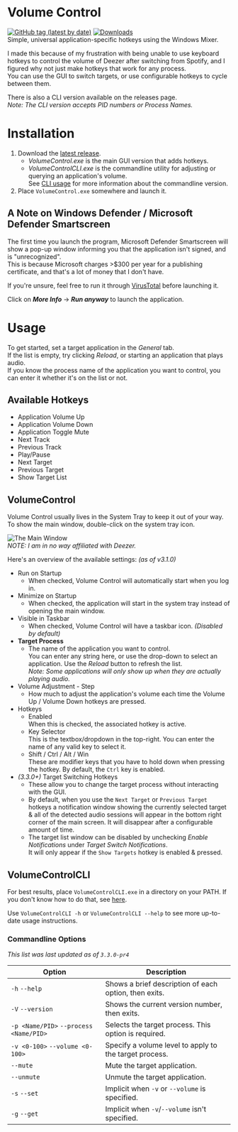 # Volume Control
<a href="https://github.com/radj307/volume-control/releases"><img alt="GitHub tag (latest by date)" src="https://img.shields.io/github/v/tag/radj307/volume-control?color=e8e8e7&label=Latest%20Version&logo=github&logoColor=e8e8e7&style=for-the-badge"></a>
<a href="https://github.com/radj307/volume-control/releases"><img alt="Downloads" src="https://img.shields.io/github/downloads/radj307/volume-control/total?color=e8e8e7&logo=github&logoColor=e8e8e7&style=for-the-badge"></a>  
Simple, universal application-specific hotkeys using the Windows Mixer.  

I made this because of my frustration with being unable to use keyboard hotkeys to control the volume of Deezer after switching from Spotify, and I figured why not just make hotkeys that work for any process.  
You can use the GUI to switch targets, or use configurable hotkeys to cycle between them.  

There is also a CLI version available on the releases page.  
_Note: The CLI version accepts PID numbers or Process Names._

# Installation
 1. Download the [latest release](https://github.com/radj307/volume-control/releases).    
    - _VolumeControl.exe_ is the main GUI version that adds hotkeys.
    - _VolumeControlCLI.exe_ is the commandline utility for adjusting or querying an application's volume.  
      See [CLI usage](https://github.com/radj307/volume-control#volumecontrolcli) for more information about the commandline version.
 2. Place `VolumeControl.exe` somewhere and launch it.  

## A Note on Windows Defender / Microsoft Defender Smartscreen
The first time you launch the program, Microsoft Defender Smartscreen will show a pop-up window informing you that the application isn't signed, and is "unrecognized".  
This is because Microsoft charges >$300 per year for a publishing certificate, and that's a lot of money that I don't have.  

If you're unsure, feel free to run it through [VirusTotal](https://www.virustotal.com/gui/home/upload) before launching it.

Click on ___More Info___ -> ___Run anyway___ to launch the application.  

# Usage
To get started, set a target application in the _General_ tab.  
If the list is empty, try clicking _Reload_, or starting an application that plays audio.  
If you know the process name of the application you want to control, you can enter it whether it's on the list or not.

## Available Hotkeys

 - Application Volume Up
 - Application Volume Down
 - Application Toggle Mute
 - Next Track
 - Previous Track
 - Play/Pause
 - Next Target
 - Previous Target
 - Show Target List

## VolumeControl
Volume Control usually lives in the System Tray to keep it out of your way.  
To show the main window, double-click on the system tray icon.  

![The Main Window](https://i.imgur.com/Kp8qUeO.png)  
_NOTE: I am in no way affiliated with Deezer._

Here's an overview of the available settings:  _(as of v3.1.0)_

- Run on Startup  
  - When checked, Volume Control will automatically start when you log in.  
- Minimize on Startup  
  - When checked, the application will start in the system tray instead of opening the main window.  
- Visible in Taskbar  
  - When checked, Volume Control will have a taskbar icon. _(Disabled by default)_
- __Target Process__
  - The name of the application you want to control.  
    You can enter any string here, or use the drop-down to select an application. Use the _Reload_ button to refresh the list.  
    _Note: Some applications will only show up when they are actually playing audio._  
- Volume Adjustment - Step
  - How much to adjust the application's volume each time the Volume Up / Volume Down hotkeys are pressed.   
- Hotkeys
  - Enabled  
    When this is checked, the associated hotkey is active.
  - Key Selector  
    This is the textbox/dropdown in the top-right. You can enter the name of any valid key to select it.  
  - Shift / Ctrl / Alt / Win  
    These are modifier keys that you have to hold down when pressing the hotkey. By default, the `Ctrl` key is enabled.
- _(3.3.0+)_ Target Switching Hotkeys
  - These allow you to change the target process without interacting with the GUI.
  - By default, when you use the `Next Target` or `Previous Target` hotkeys a notification window showing the currently selected target & all of the detected audio sessions will appear in the bottom right corner of the main screen. It will disappear after a configurable amount of time.
  - The target list window can be disabled by unchecking _Enable Notifications_ under _Target Switch Notifications_.  
    It will only appear if the `Show Targets` hotkey is enabled & pressed.
  

## VolumeControlCLI
For best results, place `VolumeControlCLI.exe` in a directory on your PATH. If you don't know how to do that, see [here](https://stackoverflow.com/a/44272417/8705305).  

Use `VolumeControlCLI -h` or `VolumeControlCLI --help` to see more up-to-date usage instructions.  

### Commandline Options
_This list was last updated as of `3.3.0-pr4`_

| Option                                  | Description                                            |
|-----------------------------------------|--------------------------------------------------------|
| `-h`  `--help`                          | Shows a brief description of each option, then exits.  |
| `-V`  `--version`                       | Shows the current version number, then exits.          |
| `-p <Name/PID>`  `--process <Name/PID>` | Selects the target process. This option is required.   |
| `-v <0-100>`  `--volume <0-100>`        | Specify a volume level to apply to the target process. |
| `--mute`                                |  Mute the target application.                          |
| `--unmute`                              | Unmute the target application.                         |
| `-s`  `--set`                           | Implicit when `-v` or `--volume` is specified.         |
| `-g`  `--get`                           | Implicit when `-v`/`--volume` isn't specified.         |
